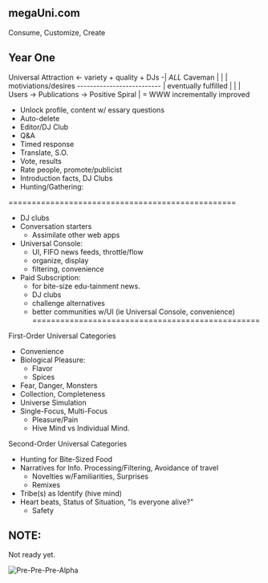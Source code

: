 
megaUni.com
-----------

Consume, Customize, Create


Year One
--------
Universal Attraction <- variety + quality + DJs  -|   *ALL* Caveman
    |                        |                    |   motiviations/desires
    --------------------------                    |   eventually fulfilled
                 |                                |            |
     Users -> Publications -> Positive Spiral     |     = WWW incrementally
                                                          improved

  * Unlock profile, content w/ essary questions
  * Auto-delete
  * Editor/DJ Club
  * Q&A
  * Timed response
  * Translate, S.O.
  * Vote, results
  * Rate people, promote/publicist
  * Introduction facts, DJ Clubs
  * Hunting/Gathering:

  =================================================
  * DJ clubs
  * Conversation starters
    * Assimilate other web apps
  * Universal Console:
    * UI, FIFO news feeds, throttle/flow
    * organize, display
    * filtering, convenience
  * Paid Subscription:
    * for bite-size edu-tainment news.
    * DJ clubs
    * challenge alternatives
    * better communities w/UI (ie Universal Console, convenience)
  =================================================

  First-Order Universal Categories
  * Convenience
  * Biological Pleasure:
    * Flavor
    * Spices
  * Fear, Danger, Monsters
  * Collection, Completeness
  * Universe Simulation
  * Single-Focus, Multi-Focus
    * Pleasure/Pain
    * Hive Mind vs Individual Mind.


  Second-Order Universal Categories
  * Hunting for Bite-Sized Food
  * Narratives for Info. Processing/Filtering, Avoidance of travel
    * Novelties w/Familiarities, Surprises
    * Remixes
  * Tribe(s) as Identify (hive mind)
  * Heart beats, Status of Situation, "Is everyone alive?"
    * Safety

NOTE:
-----

Not ready yet.

![Pre-Pre-Pre-Alpha](https://raw.githubusercontent.com/da99/megauni/master/Docs/april.2015.png)
